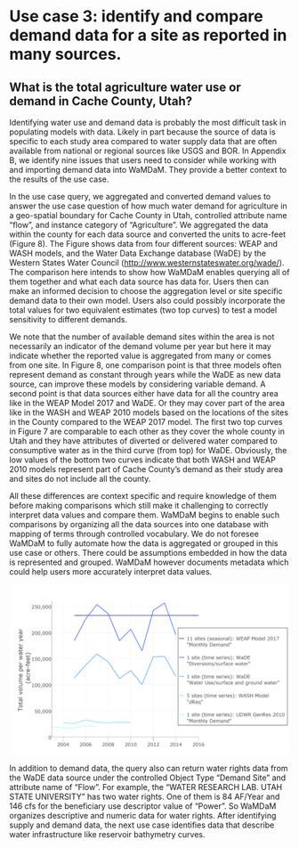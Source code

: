 # Use case 3: identify and compare demand data for a site as reported in many sources.   
## What is the total agriculture water use or demand in Cache County, Utah?   


Identifying water use and demand data is probably the most difficult task in populating models with data. Likely in part because the source of data is specific to each study area compared to water supply data that are often available from national or regional sources like USGS and BOR. In Appendix B, we identify nine issues that users need to consider while working with and importing demand data into WaMDaM. They provide a better context to the results of the use case.  

In the use case query, we aggregated and converted demand values to answer the use case question of how much water demand for agriculture in a geo-spatial boundary for Cache County in Utah, controlled attribute name “flow”, and instance category of “Agriculture”. We aggregated the data within the county for each data source and converted the units to acre-feet (Figure 8). The Figure shows data from four different sources: WEAP and WASH models, and the Water Data Exchange database (WaDE) by the Western States Water Council (http://www.westernstateswater.org/wade/). The comparison here intends to show how WaMDaM enables querying all of them together and what each data source has data for. Users then can make an informed decision to choose the aggregation level or site specific demand data to their own model. Users also could possibly incorporate the total values for two equivalent estimates (two top curves) to test a model sensitivity to different demands.   


We note that the number of available demand sites within the area is not necessarily an indicator of the demand volume per year but here it may indicate whether the reported value is aggregated from many or comes from one site. In Figure 8, one comparison point is that three models often represent demand as constant through years while the WaDE as new data source, can improve these models by considering variable demand. A second point is that data sources either have data for all the country area like in the WEAP Model 2017 and WaDE. Or they may cover part of the area like in the WASH and WEAP 2010 models based on the locations of the sites in the County compared to the WEAP 2017 model. The first two top curves in Figure 7 are comparable to each other as they cover the whole county in Utah and they have attributes of diverted or delivered water compared to consumptive water as in the third curve (from top) for WaDE. Obviously, the low values of the bottom two curves indicate that both WASH and WEAP 2010 models represent part of Cache County’s demand as their study area and sites do not include all the county.  

All these differences are context specific and require knowledge of them before making comparisons which still make it challenging to correctly interpret data values and compare them. WaMDaM begins to enable such comparisons by organizing all the data sources into one database with mapping of terms through controlled vocabulary. We do not foresee WaMDaM to fully automate how the data is aggregated or grouped in this use case or others. There could be assumptions embedded in how the data is represented and grouped. WaMDaM however documents metadata which could help users more accurately interpret data values. 

![](https://github.com/WamdamProject/WaMDaM_UseCases/blob/master/UseCases_files/8Figures_jpg/UseCase3.png)

In addition to demand data, the query also can return water rights data from the WaDE data source under the controlled Object Type “Demand Site” and attribute name of “Flow”. For example, the “WATER RESEARCH LAB. UTAH STATE UNIVERSITY” has two water rights. One of them is 84 AF/Year and 146 cfs for the beneficiary use descriptor value of “Power”. So WaMDaM organizes descriptive and numeric data for water rights. After identifying supply and demand data, the next use case identifies data that describe water infrastructure like reservoir bathymetry curves.      




